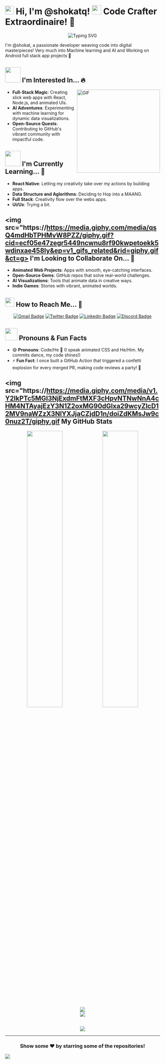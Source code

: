 # <img src="https://media.giphy.com/media/hvRJCLFzcasrR4ia7z/giphy.gif" width="28"> Hi, I'm @shokatq! <img src="https://media.giphy.com/media/WUlplcMpOCEmTGBtBW/giphy.gif" width="30"> Code Crafter Extraordinaire! 🚀

<div align="center">
  <img src="https://readme-typing-svg.herokuapp.com?font=Fira+Code&pause=1000&width=435&lines=Passionate+Developer;Full-Stack+Engineer;AI+Enthusiast;Open+Source+Contributor;Game+Dev+Explorer" alt="Typing SVG" />
</div>

I'm @shokat, a passionate developer weaving code into digital masterpieces! Very much into Machine learning and AI and Working on Android full stack app projects 🌟

## <img src="https://media.giphy.com/media/mGcNjsfWAjY5AEZNw6/giphy.gif" width="50"> I'm Interested In... 🔥

<img align="right" height="270px" alt="GIF" src="https://i.pinimg.com/originals/e4/26/70/e426702edf874b181aced1e2fa5c6cde.gif" />

- **Full-Stack Magic**: Creating slick web apps with React, Node.js, and animated UIs.
- **AI Adventures**: Experimenting with machine learning for dynamic data visualizations.
- **Open-Source Quests**: Contributing to GitHub's vibrant community with impactful code.

## <img src="https://https://media.giphy.com/media/v1.Y2lkPTc5MGI3NjExMXpzdnJ1d2VtazlubnI5NnBxYm92NXNyeWV1ZmNrNTJ1cHp5ZDdqZiZlcD12MV9naWZzX3NlYXJjaCZjdD1n/iw6aVa0PT5QQYDPVAx/giphy.gif" width="50"> I'm Currently Learning... 🌿

- **React Native**: Letting my creativity take over my actions by building apps. 
- **Data Structure and Aglorithms**: Deciding to Hop into a MAANG.
- **Full Stack**: Creativity flow over the webs apps.
- **Ui/Ux**: Trying a bit.

## <img src="https://https://media.giphy.com/media/qsQ4mdHbTPHMvW8PZZ/giphy.gif?cid=ecf05e47zegr5449ncwnu8rf90kwpetoekk5wdinxae458ly&ep=v1_gifs_related&rid=giphy.gif&ct=g> I'm Looking to Collaborate On... 🤝

- **Animated Web Projects**: Apps with smooth, eye-catching interfaces.
- **Open-Source Gems**: GitHub repos that solve real-world challenges.
- **AI Visualizations**: Tools that animate data in creative ways.
- **Indie Games**: Stories with vibrant, animated worlds.

## <img src="https://https://https://media1.giphy.com/media/v1.Y2lkPTc5MGI3NjExZ2Joc200cDN1eW5pOTN0eXd2Ym9razdtaWV1ZHRmd25oMGl2ZXV5bCZlcD12MV9pbnRlcm5hbF9naWZfYnlfaWQmY3Q9Zw/ZQKK6dt8x4SZi6UxyZ/giphy.gif" width="30"> How to Reach Me... 📡

<div align="center">
  
[![Gmail Badge](https://img.shields.io/badge/-shokatq.dev@gmail.com-c14438?style=flat-square&logo=Gmail&logoColor=white&link=mailto:shokatq.dev@gmail.com)](mailto:shokatq.dev@gmail.com)
[![Twitter Badge](https://img.shields.io/badge/-@shokatq_codes-1ca0f1?style=flat-square&labelColor=1ca0f1&logo=twitter&logoColor=white&link=https://twitter.com/shokatq_codes)](https://twitter.com/shokatq_codes)
[![Linkedin Badge](https://img.shields.io/badge/-shokatq-blue?style=flat-square&logo=Linkedin&logoColor=white&link=https://www.linkedin.com/in/shokatq/)](https://www.linkedin.com/in/shokatq/)
[![Discord Badge](https://img.shields.io/badge/-shokatq%231337-7289DA?style=flat-square&logo=discord&logoColor=white)](https://discordapp.com/users/shokatq#1337)
  
</div>

## <img src="https://media.giphy.com/media/0TtX2qqpxp3pIafzio/giphy.gif" width="40"> Pronouns & Fun Facts 

- 😄 **Pronouns**: Code/He 🌌 (I speak animated CSS and He/Him. My commits dance, my code shines!)
- ⚡ **Fun Fact**: I once built a GitHub Action that triggered a confetti explosion for every merged PR, making code reviews a party! 🎊

## <img src="https://https://media.giphy.com/media/v1.Y2lkPTc5MGI3NjExdmFtMXF3cHpvNTNwNnA4cHM4NTAyajEzY3N1Z2oxMG90dGlxa29wcyZlcD12MV9naWZzX3NlYXJjaCZjdD1n/doiZdKMsJw9c0nuz2T/giphy.gif My GitHub Stats

<div align="center">
  <img width="48%" src="https://github-readme-stats.vercel.app/api?username=shokatq&show_icons=true&theme=tokyonight" />
  <img width="48%" src="https://github-readme-streak-stats.herokuapp.com/?user=shokatq&theme=tokyonight" />
</div>

<div align="center">
  <img src="https://github-profile-trophy.vercel.app/?username=shokatq&theme=nord&column=7" />
</div>

<div align="center">
  <img src="https://github-readme-stats.vercel.app/api/top-langs/?username=shokatq&layout=compact&theme=tokyonight" />
</div>

<br>

<div align="center">
  
![](https://komarev.com/ghpvc/?username=shokatq&color=blueviolet&style=flat)

</div>

---

<div align="center">
  
### Show some ❤️ by starring some of the repositories!

</div>

<img src="https://capsule-render.vercel.app/api?type=waving&color=gradient&height=80&section=footer"/>

<!--
CSS Animation styles (GitHub doesn't support CSS animations in README, but keeping for reference)
@keyframes fadeIn {
  0% { opacity: 0; }
  100% { opacity: 1; }
}
@keyframes slideIn {
  0% { transform: translateX(-50px); opacity: 0; }
  100% { transform: translateX(0); opacity: 1; }
}
-->
